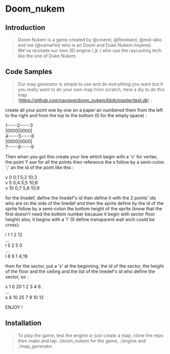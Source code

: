 # Doom_nukem

## Introduction

> Doom Nukem is a game created by @cmerel, @flombard, @mel-akio and me (@xamartin) who is an Doom and Duke Nukem inspired.
We've recreate our own 3D engine ( jk ) who use the raycasting tech like the one of Duke Nukem. 

## Code Samples

>  Our map generator is simple to use and do everything you want but if you really want to do your own map from scratch, here a diy to do this map                            
 (https://github.com/xaviave/doom_nukem/blob/master/test.dk) :

create all your point one by one on a paper an numbered them from the left to the right and from the top to the bottom (0 for the empty space)  :

1-----2-----3   
|0000|0000|   
4-----5-----6   
|0000|0000|      
7-----8-----9  

Then when you got this create your line which begin with a 'v' for vertex, the point Y axe for all the points then reference the x follow by a semi-colon ';' an the id of the point like this : 

v 0 0;1 5;2 10;3   
v 5 0;4 5;5 10;6    
v 10 0;7 5;8 10;9

for the linedef, define the linedef's id then define it with the 2 points' ids who are on the side of the linedef and then the sprite define by the id of the sprite follow by a semi-colon the bottom height of the sprite (know that the first doesn't need the bottom number because it begin with sector floor height) also, it begins with a 'l' (0 define transparent wall wich could be cross):

l 1 1 2 12   
...   
l 5 2 5  0   
...    
l  8 9 1 4;19

 then for the sector, put a 's' at the beginning, the id of the sector, the height of the floor and the ceiling and the list of the linedef's id who define the sector, so :

s 1 0 20 1 2 3 4 6 .    
...    
s  4 10 25 7 9 10 12

ENJOY !

## Installation

> To play the game, test the engine or just create a map, clone the repo then make and tap ./doom_nukem for the game, ./engine and ./map_generator

